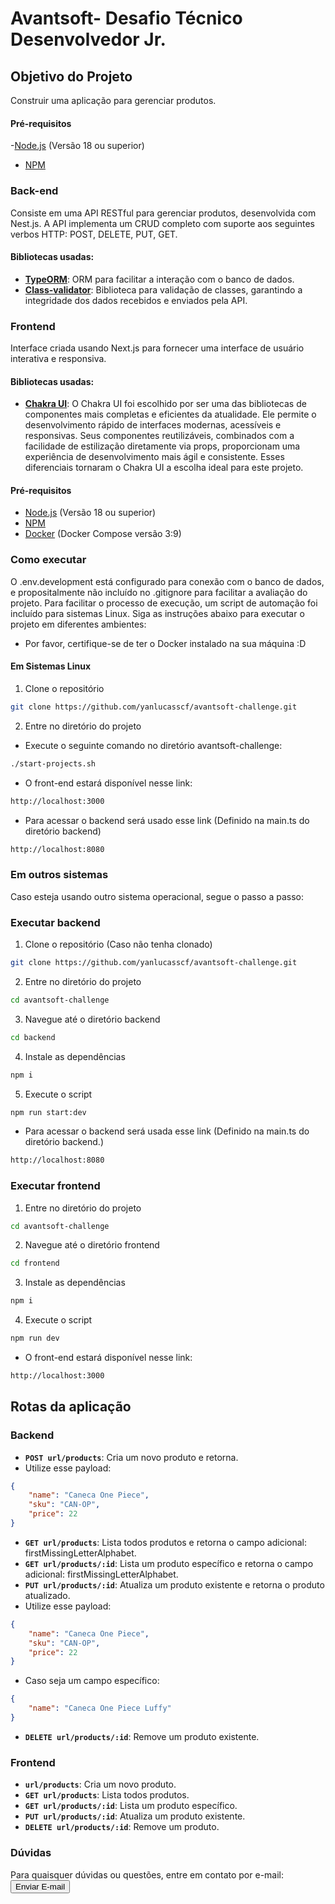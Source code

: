 # Avantsoft- Desafio Técnico Desenvolvedor Jr.

## Objetivo do Projeto

Construir uma aplicação para gerenciar produtos.

#### Pré-requisitos

-[Node.js](https://nodejs.org/en/download/) (Versão 18 ou superior)

-   [NPM](https://www.npmjs.com/get-npm)

### Back-end

Consiste em uma API RESTful para gerenciar produtos, desenvolvida com Nest.js.
A API implementa um CRUD completo com suporte aos seguintes verbos HTTP:
POST, DELETE, PUT, GET.

#### Bibliotecas usadas:

-   **[TypeORM](https://typeorm.io/)**: ORM para facilitar a interação com o banco
    de dados.
-   **[Class-validator](https://github.com/typestack/class-validator)**: Biblioteca
    para validação de classes, garantindo a integridade dos dados recebidos e
    enviados pela API.

### Frontend

Interface criada usando Next.js para fornecer uma interface de usuário interativa e
responsiva.

#### Bibliotecas usadas:

-   **[Chakra UI](https://chakra-ui.com/)**:
    O Chakra UI foi escolhido por ser uma das bibliotecas de componentes mais completas e eficientes da atualidade. Ele permite o desenvolvimento rápido de interfaces modernas, acessíveis e responsivas. Seus componentes reutilizáveis, combinados com a facilidade de estilização diretamente via props, proporcionam uma experiência de desenvolvimento mais ágil e consistente. Esses diferenciais tornaram o Chakra UI a escolha ideal para este projeto.

#### Pré-requisitos

-   [Node.js](https://nodejs.org/en/download/) (Versão 18 ou superior)
-   [NPM](https://www.npmjs.com/get-npm)
-   [Docker](https://www.docker.com/) (Docker Compose versão 3:9)

### Como executar

O .env.development está configurado para conexão com o banco de dados, e propositalmente
não incluído no .gitignore para facilitar a avaliação do projeto.
Para facilitar o processo de execução, um script de automação foi incluído para
sistemas Linux. Siga as instruções abaixo para executar o projeto em diferentes
ambientes:

-   Por favor, certifique-se de ter o Docker instalado na sua máquina :D

#### Em Sistemas Linux

1. Clone o repositório

```bash
git clone https://github.com/yanlucasscf/avantsoft-challenge.git
```

2. Entre no diretório do projeto

-   Execute o seguinte comando no diretório avantsoft-challenge:

```bash
./start-projects.sh
```

-   O front-end estará disponível nesse link:

```bash
http://localhost:3000
```

-   Para acessar o backend será usado esse link (Definido na main.ts do diretório
    backend)

```bash
http://localhost:8080
```

### Em outros sistemas

Caso esteja usando outro sistema operacional, segue o passo a passo:

### Executar backend

1. Clone o repositório (Caso não tenha clonado)

```bash
git clone https://github.com/yanlucasscf/avantsoft-challenge.git
```

2. Entre no diretório do projeto

```bash
cd avantsoft-challenge
```

3. Navegue até o diretório backend

```bash
cd backend
```

4. Instale as dependências

```bash
npm i
```

5. Execute o script

```bash
npm run start:dev
```

-   Para acessar o backend será usada esse link (Definido na main.ts do diretório
    backend.)

```bash
http://localhost:8080
```

### Executar frontend

1. Entre no diretório do projeto

```bash
cd avantsoft-challenge
```

2. Navegue até o diretório frontend

```bash
cd frontend
```

3. Instale as dependências

```bash
npm i
```

4. Execute o script

```bash
npm run dev
```

-   O front-end estará disponível nesse link:

```bash
http://localhost:3000
```

## Rotas da aplicação

### Backend

-   **`POST url/products`**: Cria um novo produto e retorna.
-   Utilize esse payload: </br>

```json
{
    "name": "Caneca One Piece",
    "sku": "CAN-OP",
    "price": 22
}
```

-   **`GET url/products`**: Lista todos produtos e retorna o campo adicional: firstMissingLetterAlphabet.
-   **`GET url/products/:id`**: Lista um produto específico e retorna o campo adicional: firstMissingLetterAlphabet.
-   **`PUT url/products/:id`**: Atualiza um produto existente e retorna o produto atualizado.
-   Utilize esse payload: </br>

```json
{
    "name": "Caneca One Piece",
    "sku": "CAN-OP",
    "price": 22
}
```

-   Caso seja um campo específico: </br>

```json
{
    "name": "Caneca One Piece Luffy"
}
```

-   **`DELETE url/products/:id`**: Remove um produto existente.

### Frontend

-   **`url/products`**: Cria um novo produto.
-   **`GET url/products`**: Lista todos produtos.
-   **`GET url/products/:id`**: Lista um produto específico.
-   **`PUT url/products/:id`**: Atualiza um produto existente.
-   **`DELETE url/products/:id`**: Remove um produto.

### Dúvidas

Para quaisquer dúvidas ou questões, entre em contato por e-mail:
<a href="mailto:yanlucascarvalho20@gmail.com">
<button>Enviar E-mail</button>
</a>
